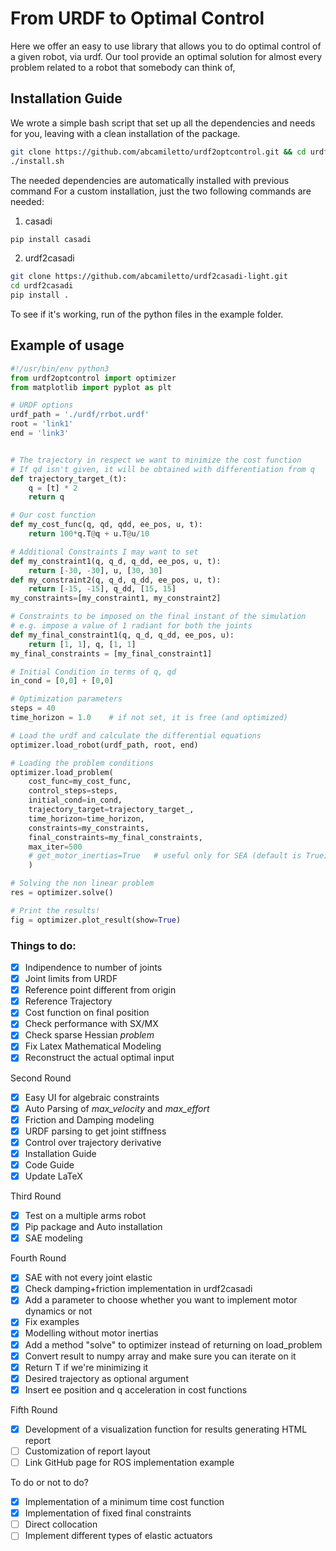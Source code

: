 # From URDF to Optimal Control
Here we offer an easy to use library that allows you to do optimal control of a given robot, via urdf.
Our tool provide an optimal solution for almost every problem related to a robot that somebody can think of,

## Installation Guide
We wrote a simple bash script that set up all the dependencies and needs for you, leaving with a clean installation of the package.

```bash
git clone https://github.com/abcamiletto/urdf2optcontrol.git && cd urdf2optcontrol
./install.sh
```

The needed dependencies are automatically installed with previous command
For a custom installation, just the two following commands are needed:

1. casadi

```bash
pip install casadi
```
    
2. urdf2casadi
    
```bash
git clone https://github.com/abcamiletto/urdf2casadi-light.git
cd urdf2casadi
pip install .
```


To see if it's working, run of the python files in the example folder.


## Example of usage
```python
#!/usr/bin/env python3
from urdf2optcontrol import optimizer
from matplotlib import pyplot as plt 

# URDF options
urdf_path = './urdf/rrbot.urdf'
root = 'link1'
end = 'link3'


# The trajectory in respect we want to minimize the cost function
# If qd isn't given, it will be obtained with differentiation from q
def trajectory_target_(t):
    q = [t] * 2
    return q

# Our cost function
def my_cost_func(q, qd, qdd, ee_pos, u, t):
    return 100*q.T@q + u.T@u/10

# Additional Constraints I may want to set
def my_constraint1(q, q_d, q_dd, ee_pos, u, t):
    return [-30, -30], u, [30, 30]
def my_constraint2(q, q_d, q_dd, ee_pos, u, t):
    return [-15, -15], q_dd, [15, 15]
my_constraints=[my_constraint1, my_constraint2]

# Constraints to be imposed on the final instant of the simulation
# e.g. impose a value of 1 radiant for both the joints
def my_final_constraint1(q, q_d, q_dd, ee_pos, u):
    return [1, 1], q, [1, 1]
my_final_constraints = [my_final_constraint1] 

# Initial Condition in terms of q, qd
in_cond = [0,0] + [0,0]

# Optimization parameters
steps = 40
time_horizon = 1.0    # if not set, it is free (and optimized)

# Load the urdf and calculate the differential equations
optimizer.load_robot(urdf_path, root, end)

# Loading the problem conditions
optimizer.load_problem(
    cost_func=my_cost_func,
    control_steps=steps,
    initial_cond=in_cond,
    trajectory_target=trajectory_target_,
    time_horizon=time_horizon,
    constraints=my_constraints, 
    final_constraints=my_final_constraints,
    max_iter=500
    # get_motor_inertias=True   # useful only for SEA (default is True)
    )

# Solving the non linear problem
res = optimizer.solve()

# Print the results!
fig = optimizer.plot_result(show=True)
```


### Things to do:

- [x] Indipendence to number of joints
- [x] Joint limits from URDF
- [x] Reference point different from origin
- [x] Reference Trajectory
- [x] Cost function on final position
- [x] Check performance with SX/MX
- [x] Check sparse Hessian *problem*
- [x] Fix Latex Mathematical Modeling
- [x] Reconstruct the actual optimal input

Second Round

- [x] Easy UI for algebraic constraints
- [x] Auto Parsing of *max_velocity* and *max_effort*
- [x] Friction and Damping modeling 
- [x] URDF parsing to get joint stiffness 
- [x] Control over trajectory derivative
- [x] Installation Guide
- [x] Code Guide 
- [x] Update LaTeX

Third Round

- [x] Test on a multiple arms robot
- [x] Pip package and Auto installation
- [x] SAE modeling

Fourth Round

- [x] SAE with not every joint elastic
- [x] Check damping+friction implementation in urdf2casadi
- [x] Add a parameter to choose whether you want to implement motor dynamics or not
- [x] Fix examples
- [x] Modelling without motor inertias
- [x] Add a method "solve" to optimizer instead of returning on load_problem
- [x] Convert result to numpy array and make sure you can iterate on it
- [x] Return T if we're minimizing it
- [x] Desired trajectory as optional argument
- [x] Insert ee position and q acceleration in cost functions

Fifth Round

- [x] Development of a visualization function for results generating HTML report
- [ ] Customization of report layout
- [ ] Link GitHub page for ROS implementation example

To do or not to do?

- [x] Implementation of a minimum time cost function 
- [x] Implementation of fixed final constraints
- [ ] Direct collocation
- [ ] Implement different types of elastic actuators
